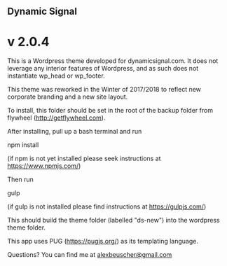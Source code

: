 ## Dynamic Signal
# v 2.0.4

This is a Wordpress theme developed for dynamicsignal.com. It does not leverage any interior features of Wordpress, and as such does not instantiate wp_head or wp_footer.

This theme was reworked in the Winter of 2017/2018 to reflect new corporate branding and a new site layout.

To install, this folder should be set in the root of the backup folder from flywheel (http://getflywheel.com).

After installing, pull up a bash terminal and run

  npm install

(if npm is not yet installed please seek instructions at https://www.npmjs.com/)

Then run

  gulp

(if gulp is not installed please find instructions at https://gulpjs.com/)

This should build the theme folder (labelled "ds-new") into the wordpress theme folder.

This app uses PUG (https://pugjs.org/) as its templating language.

Questions? You can find me at alexbeuscher@gmail.com
